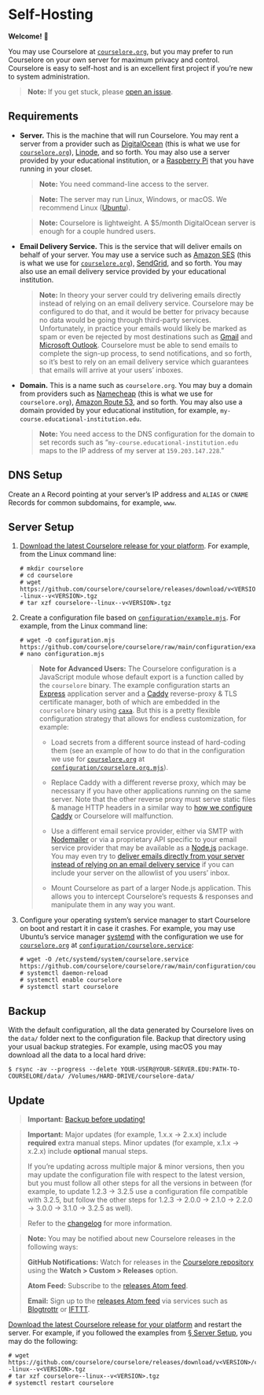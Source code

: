 # Self-Hosting

**Welcome!** 👋

You may use Courselore at [`courselore.org`](https://courselore.org), but you may prefer to run Courselore on your own server for maximum privacy and control. Courselore is easy to self-host and is an excellent first project if you’re new to system administration.

> **Note:** If you get stuck, please [open an issue](https://github.com/courselore/courselore/issues/new?body=%2A%2AWhat%20did%20you%20try%20to%20do%3F%2A%2A%0A%0A%0A%0A%2A%2AWhat%20did%20you%20expect%20to%20happen%3F%2A%2A%0A%0A%0A%0A%2A%2AWhat%20really%20happened%3F%2A%2A%0A%0A%0A%0A%2A%2AWhat%20error%20messages%20%28if%20any%29%20did%20you%20run%20into%3F%2A%2A%0A%0A%0A%0A%2A%2APlease%20provide%20as%20much%20relevant%20context%20as%20possible%20%28operating%20system%2C%20browser%2C%20and%20so%20forth%29%3A%2A%2A%0A).

## Requirements

- **Server.** This is the machine that will run Courselore. You may rent a server from a provider such as [DigitalOcean](https://www.digitalocean.com/) (this is what we use for [`courselore.org`](https://courselore.org)), [Linode](https://www.linode.com/), and so forth. You may also use a server provided by your educational institution, or a [Raspberry Pi](https://www.raspberrypi.com) that you have running in your closet.

  > **Note:** You need command-line access to the server.

  > **Note:** The server may run Linux, Windows, or macOS. We recommend Linux ([Ubuntu](https://ubuntu.com)).

  > **Note:** Courselore is lightweight. A $5/month DigitalOcean server is enough for a couple hundred users.

- **Email Delivery Service.** This is the service that will deliver emails on behalf of your server. You may use a service such as [Amazon SES](https://aws.amazon.com/ses/) (this is what we use for [`courselore.org`](https://courselore.org)), [SendGrid](https://sendgrid.com), and so forth. You may also use an email delivery service provided by your educational institution.

  > **Note:** In theory your server could try delivering emails directly instead of relying on an email delivery service. Courselore may be configured to do that, and it would be better for privacy because no data would be going through third-party services. Unfortunately, in practice your emails would likely be marked as spam or even be rejected by most destinations such as [Gmail](https://www.google.com/gmail/) and [Microsoft Outlook](https://outlook.live.com/). Courselore must be able to send emails to complete the sign-up process, to send notifications, and so forth, so it’s best to rely on an email delivery service which guarantees that emails will arrive at your users’ inboxes.

- **Domain.** This is a name such as `courselore.org`. You may buy a domain from providers such as [Namecheap](https://www.namecheap.com/) (this is what we use for `courselore.org`), [Amazon Route 53](https://aws.amazon.com/route53/), and so forth. You may also use a domain provided by your educational institution, for example, `my-course.educational-institution.edu`.

  > **Note:** You need access to the DNS configuration for the domain to set records such as “`my-course.educational-institution.edu` maps to the IP address of my server at `159.203.147.228`.”

## DNS Setup

Create an `A` Record pointing at your server’s IP address and `ALIAS` or `CNAME` Records for common subdomains, for example, `www`.

## Server Setup

1. [Download the latest Courselore release for your platform](https://github.com/courselore/courselore/releases). For example, from the Linux command line:

   ```console
   # mkdir courselore
   # cd courselore
   # wget https://github.com/courselore/courselore/releases/download/v<VERSION>/courselore--linux--v<VERSION>.tgz
   # tar xzf courselore--linux--v<VERSION>.tgz
   ```

2. Create a configuration file based on [`configuration/example.mjs`](/configuration/example.mjs). For example, from the Linux command line:

   ```console
   # wget -O configuration.mjs https://github.com/courselore/courselore/raw/main/configuration/example.mjs
   # nano configuration.mjs
   ```

   > **Note for Advanced Users:** The Courselore configuration is a JavaScript module whose default export is a function called by the `courselore` binary. The example configuration starts an [Express](https://expressjs.com) application server and a [Caddy](https://caddyserver.com) reverse-proxy & TLS certificate manager, both of which are embedded in the `courselore` binary using [`caxa`](https://github.com/leafac/caxa). But this is a pretty flexible configuration strategy that allows for endless customization, for example:
   >
   > - Load secrets from a different source instead of hard-coding them (see an example of how to do that in the configuration we use for [`courselore.org`](https://courselore.org) at [`configuration/courselore.org.mjs`](/configuration/courselore.org.mjs)).
   >
   > - Replace Caddy with a different reverse proxy, which may be necessary if you have other applications running on the same server. Note that the other reverse proxy must serve static files & manage HTTP headers in a similar way to [how we configure Caddy](https://github.com/courselore/courselore/blob/main/configuration/base.mjs) or Courselore will malfunction.
   >
   > - Use a different email service provider, either via SMTP with [Nodemailer](https://nodemailer.com/) or via a proprietary API specific to your email service provider that may be available as a [Node.js](https://nodejs.org/) package. You may even try to [deliver emails directly from your server instead of relying on an email delivery service](https://github.com/nodemailer/nodemailer/issues/1227) if you can include your server on the allowlist of you users’ inbox.
   >
   > - Mount Courselore as part of a larger Node.js application. This allows you to intercept Courselore’s requests & responses and manipulate them in any way you want.

3. Configure your operating system’s service manager to start Courselore on boot and restart it in case it crashes. For example, you may use Ubuntu’s service manager [systemd](https://systemd.io) with the configuration we use for [`courselore.org`](https://courselore.org) at [`configuration/courselore.service`](/configuration/courselore.service):

   ```console
   # wget -O /etc/systemd/system/courselore.service https://github.com/courselore/courselore/raw/main/configuration/courselore.service
   # systemctl daemon-reload
   # systemctl enable courselore
   # systemctl start courselore
   ```

## Backup

With the default configuration, all the data generated by Courselore lives on the `data/` folder next to the configuration file. Backup that directory using your usual backup strategies. For example, using macOS you may download all the data to a local hard drive:

```console
$ rsync -av --progress --delete YOUR-USER@YOUR-SERVER.EDU:PATH-TO-COURSELORE/data/ /Volumes/HARD-DRIVE/courselore-data/
```

## Update

> **Important:** [Backup before updating!](https://github.com/courselore/courselore/blob/main/documentation/self-hosting.md#backup)

> **Important:** Major updates (for example, 1.x.x → 2.x.x) include **required** extra manual steps. Minor updates (for example, x.1.x → x.2.x) include **optional** manual steps.
>
> If you’re updating across multiple major & minor versions, then you may update the configuration file with respect to the latest version, but you must follow all other steps for all the versions in between (for example, to update 1.2.3 → 3.2.5 use a configuration file compatible with 3.2.5, but follow the other steps for 1.2.3 → 2.0.0 → 2.1.0 → 2.2.0 → 3.0.0 → 3.1.0 → 3.2.5 as well).
>
> Refer to the [changelog](https://github.com/courselore/courselore/blob/main/documentation/changelog.md) for more information.

> **Note:** You may be notified about new Courselore releases in the following ways:
>
> **GitHub Notifications:** Watch for releases in the [Courselore repository](https://github.com/courselore/courselore/) using the **Watch > Custom > Releases** option.
>
> **Atom Feed:** Subscribe to the [releases Atom feed](https://github.com/courselore/courselore/releases.atom).
>
> **Email:** Sign up to the [releases Atom feed](https://github.com/courselore/courselore/releases.atom) via services such as [Blogtrottr](https://blogtrottr.com/) or [IFTTT](https://ifttt.com).

[Download the latest Courselore release for your platform](https://github.com/courselore/courselore/releases) and restart the server. For example, if you followed the examples from [§ Server Setup](#server-setup), you may do the following:

```console
# wget https://github.com/courselore/courselore/releases/download/v<VERSION>/courselore--linux--v<VERSION>.tgz
# tar xzf courselore--linux--v<VERSION>.tgz
# systemctl restart courselore
```
